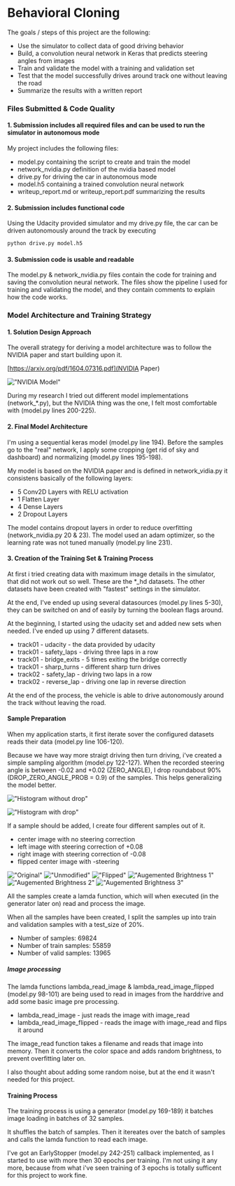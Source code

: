 # **Behavioral Cloning** 

The goals / steps of this project are the following:
* Use the simulator to collect data of good driving behavior
* Build, a convolution neural network in Keras that predicts steering angles from images
* Train and validate the model with a training and validation set
* Test that the model successfully drives around track one without leaving the road
* Summarize the results with a written report

### Files Submitted & Code Quality

#### 1. Submission includes all required files and can be used to run the simulator in autonomous mode

My project includes the following files:
* model.py containing the script to create and train the model
* network_nvidia.py definition of the nvidia based model
* drive.py for driving the car in autonomous mode
* model.h5 containing a trained convolution neural network 
* writeup_report.md or writeup_report.pdf summarizing the results

#### 2. Submission includes functional code
Using the Udacity provided simulator and my drive.py file, the car can be driven autonomously around the track by executing 
```sh
python drive.py model.h5
```

#### 3. Submission code is usable and readable

The model.py & network_nvidia.py files contain the code for training and saving the convolution neural network. The files show the pipeline I used for training and validating the model, and they contain comments to explain how the code works.

### Model Architecture and Training Strategy

#### 1. Solution Design Approach

The overall strategy for deriving a model architecture was to follow the NVIDIA paper and start building upon it.

[https://arxiv.org/pdf/1604.07316.pdf](NVIDIA Paper)

[image1]: ./writeup/network_nvidia.png "NVIDIA Model"
!["NVIDIA Model"][image1]

During my research I tried out different model implementations (network_*.py), but the NVIDIA thing was the one, I felt most comfortable with (model.py lines 200-225).

#### 2. Final Model Architecture

I'm using a sequential keras model (model.py line 194). Before the samples go to the "real" network, I apply some cropping (get rid of sky and dashboard) and normalizing (model.py lines 195-198).

My model is based on the NVIDIA paper and is defined in network_vidia.py it consistens basically of the following layers:

* 5 Conv2D Layers with RELU activation
* 1 Flatten Layer
* 4 Dense Layers
* 2 Dropout Layers

The model contains dropout layers in order to reduce overfitting (network_nvidia.py 20 & 23). 
The model used an adam optimizer, so the learning rate was not tuned manually (model.py line 231).

#### 3. Creation of the Training Set & Training Process

At first i tried creating data with maximum image details in the simulator, that did not work out so well. These are the *_hd datasets. The other datasets have been created with "fastest" settings in the simulator.

At the end, I've ended up using several datasources (model.py lines 5-30), they can be switched on and of easily by turning the boolean flags around.

At the beginning, I started using the udacity set and added new sets when needed. I've ended up using 7 different datasets. 

* track01 - udacity - the data provided by udacity
* track01 - safety_laps - driving three laps in a row 
* track01 - bridge_exits - 5 times exiting the bridge correctly
* track01 - sharp_turns - different sharp turn drives
* track02 - safety_lap - driving two laps in a row 
* track02 - reverse_lap - driving one lap in reverse direction

At the end of the process, the vehicle is able to drive autonomously around the track without leaving the road.

#### Sample Preparation

When my application starts, it first iterate sover the configured datasets reads their data (model.py line 106-120).

Because we have way more straigt driving then turn driving, i've created a simple sampling algorithm (model.py 122-127).
When the recorded steering angle is between -0.02 and +0.02 (ZERO_ANGLE), I drop roundabout 90% (DROP_ZERO_ANGLE_PROB = 0.9) of the samples. This helps generalizing the model better.

[image2]: ./writeup/figure_1.png "Histogram without drop"
!["Histogram without drop"][image2]


[image3]: ./writeup/figure_2.png "Histogram with drop"
!["Histogram with drop"][image3]

If a sample should be added, I create four different samples out of it.

* center image with no steering correction
* left image with steering correction of +0.08
* right image with steering correction of -0.08
* flipped center image with -steering

[image4]: ./writeup/center.jpg "Original"
[image5]: ./writeup/center_image.png "Unmodified"
[image6]: ./writeup/flipped_image.png "Flipped"
[image7]: ./writeup/augmented_brightness_image_1.png "Augemented Brightness 1"
[image8]: ./writeup/augmented_brightness_image_2.png "Augemented Brightness 2"
[image9]: ./writeup/augmented_brightness_image_3.png "Augemented Brightness 3"

!["Original"][image4]
!["Unmodified"][image5]
!["Flipped"][image6]
!["Augemented Brightness 1"][image7]
!["Augemented Brightness 2"][image8]
!["Augemented Brightness 3"][image9]

All the samples create a lamda function, which will when executed (in the generator later on) read and process the image.

When all the samples have been created, I split the samples up into train and validation samples with a test_size of 20%.

* Number of samples: 69824
* Number of train samples: 55859
* Number of valid samples: 13965

##### Image processing

The lamda functions lambda_read_image & lambda_read_image_flipped (model.py 98-101) are being used to read in images from the harddrive and add some basic image pre processing.

* lambda_read_image - just reads the image with image_read
* lambda_read_image_flipped - reads the image with image_read and flips it around

The image_read function takes a filename and reads that image into memory. Then it converts the color space and adds random brightness, to prevent overfitting later on.

I also thought about adding some random noise, but at the end it wasn't needed for this project.

#### Training Process

The training process is using a generator (model.py 169-189) it batches image loading in batches of 32 samples.

It shuffles the batch of samples. Then it itereates over the batch of samples and calls the lamda function to read each image.

I've got an EarlyStopper (model.py 242-251) callback implemented, as I started to use with more then 30 epochs per training.
I'm not using it any more, because from what i've seen training of 3 epochs is totally sufficent for this project to work fine.


